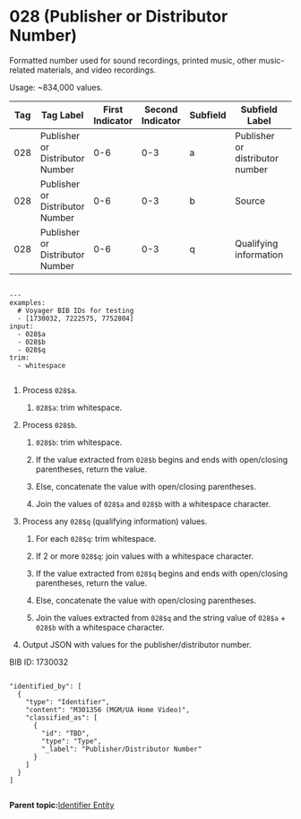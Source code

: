 # 028 \(Publisher or Distributor Number\)

Formatted number used for sound recordings, printed music, other music-related materials, and video recordings.

Usage: ~834,000 values.

|Tag|Tag Label|First Indicator|Second Indicator|Subfield|Subfield Label|Repeatable|
|---|---------|---------------|----------------|--------|--------------|----------|
|028|Publisher or Distributor Number|0-6|0-3|a|Publisher or distributor number|F|
|028|Publisher or Distributor Number|0-6|0-3|b|Source|F|
|028|Publisher or Distributor Number|0-6|0-3|q|Qualifying information|T|

```

---
examples:
  # Voyager BIB IDs for testing
  - [1730032, 7222575, 7752804]
input:
  - 028$a
  - 028$b
  - 028$q
trim:
  - whitespace  
                    
```

1.  Process `028$a`.

    1.  `028$a`: trim whitespace.

2.  Process `028$b`.

    1.  `028$b`: trim whitespace.

    2.  If the value extracted from `028$b` begins and ends with open/closing parentheses, return the value.

    3.  Else, concatenate the value with open/closing parentheses.

    4.  Join the values of `028$a` and `028$b` with a whitespace character.

3.  Process any `028$q` \(qualifying information\) values.

    1.  For each `028$q`: trim whitespace.

    2.  If 2 or more `028$q`: join values with a whitespace character.

    3.  If the value extracted from `028$q` begins and ends with open/closing parentheses, return the value.

    4.  Else, concatenate the value with open/closing parentheses.

    5.  Join the values extracted from `028$q` and the string value of `028$a` + `028$b` with a whitespace character.

4.  Output JSON with values for the publisher/distributor number.


BIB ID: 1730032

```

"identified_by": [
  {
    "type": "Identifier",
    "content": "M301356 (MGM/UA Home Video)",
    "classified_as": [
      {
        "id": "TBD",
        "type": "Type",
        "_label": "Publisher/Distributor Number"
      }
    ]
  }
]
                        
```

**Parent topic:**[Identifier Entity](../identifier/identifier.md)

